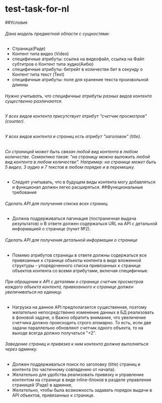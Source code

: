 # test-task-for-nl
##Условия
######	Дана модель предметной области с сущностями:
- Страница(Раде) 
- Контент типа видео (Video)
-	специфичные атрибуты: ссылка на видеофайл, ссылка на Файл субтитров о Контент типа эудио(Аибю)
-	специфичные атрибуты: битрейт в количестве бит в секунду о Контент типа текст (Text)
-	специфичные атрибуты: поле для хранение текста произвольной длинны
######	Нужно учитывать, что специфичные атрибуты разных видов контента существенно различаются.
######	У всех видов контента присутствует атрибут "счетчик просмотров" (counter).
######	У всех видов контента и страниц есть атрибут "заголовок" (title).
######	Со страницей может быть связан любой вид контента в любом количестве. Семантика такая: “на страницу можно выложить любой вид контента в любом количестве". Например: на странице может быть 5 видео, 3 аудио и 7 текстов в любом порядке и в перемешку.
- Следует учитывать, что в будущем виды контента могу добавляться и функционал должен легко расширяться.
##Функциональные требования
######	Сделать API для получения списка всех страниц.
- Должна поддерживаться пагинация (постраничная выдача результатов) о В ответе должен содержаться URL на API с детальной информацией о странице (пункт №2).
######	Сделать API для получения детальной информации о странице
- Помимо атрибутов страницы в ответе должны содержаться все привязанные к странице объекты контента в виде вложенной структуры - упорядоченного списка привязанных к странице объектов контента со всеми атрибутами, включая специфичные.
######	При обращении к API с деталями о странице счетчик просмотров каждого объекта контента, привязанного к странице должен увеличиваться на единицу.
- Нагрузка на данное API предполагается существенная, поэтому желательно непосредственно изменение данных в БД реализовать в фоновой задаче, о Важно обратить внимание, что увеличение счетчика должно происходить строго атомарно. То есть, если две задачи параллельно обновляют счетчик одного объекта, то на выходе всегда должно получаться "+2".
######	Заведение страниц и привязка к ним контента должна выполняться через админку.
- Должен поддерживаться поиск по заголовку (title) страниц и контента (по частичному совпадению от начала).
- Желательно для удобства реализовать привязку и управление контентом на странице в виде inline-блоков в разделе управления страницей (Раде) в админке, 
- Желательно, чтобы была возможность задавать порядок выдачи в API объектов, привязанных к странице.
